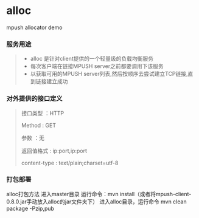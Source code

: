 # alloc
mpush allocator demo

### 服务用途

> * alloc 是针对client提供的一个轻量级的负载均衡服务
> * 每次客户端在链接MPUSH server之前都要调用下该服务
> * 以获取可用的MPUSH server列表,然后按顺序去尝试建立TCP链接,直到链接建立成功

### 对外提供的接口定义

> 接口类型     ：HTTP
>
> Method       : GET
>
> 参数         ：无
>
> 返回值格式   : ip:port,ip:port
>
> content-type : text/plain;charset=utf-8 

### 打包部署
alloc打包方法
进入master目录 运行命令：mvn install（或者将mpush-client-0.8.0.jar手动放入alloc的jar文件夹下）
进入alloc目录，运行命令
mvn clean package -Pzip,pub



